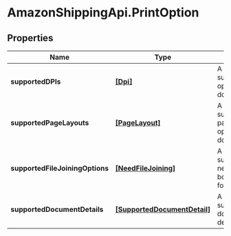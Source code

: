 # AmazonShippingApi.PrintOption

## Properties
Name | Type | Description | Notes
------------ | ------------- | ------------- | -------------
**supportedDPIs** | [**[Dpi]**](Dpi.md) | A list of the supported DPI options for a document. | [optional] 
**supportedPageLayouts** | [**[PageLayout]**](PageLayout.md) | A list of the supported page layout options for a document. | 
**supportedFileJoiningOptions** | [**[NeedFileJoining]**](NeedFileJoining.md) | A list of the supported needFileJoining boolean values for a document. | 
**supportedDocumentDetails** | [**[SupportedDocumentDetail]**](SupportedDocumentDetail.md) | A list of the supported documented details. | 


